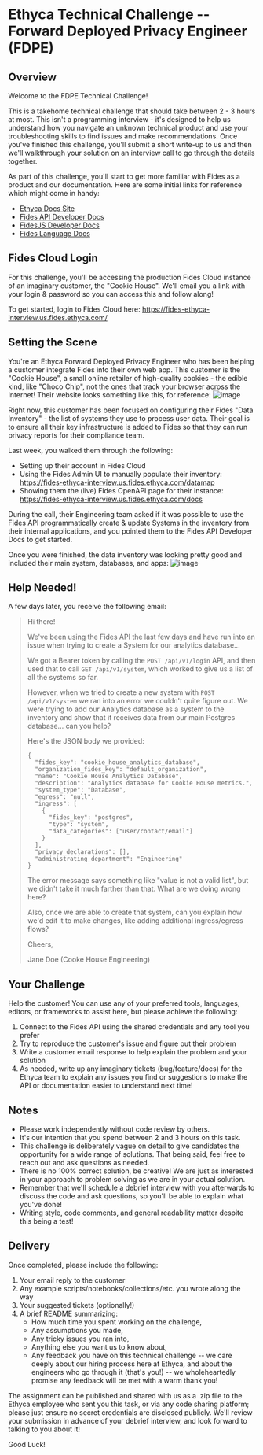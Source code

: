 # Ethyca Technical Challenge -- Forward Deployed Privacy Engineer (FDPE)

## Overview
Welcome to the FDPE Technical Challenge!

This is a takehome technical challenge that should take between 2 - 3 hours at most. This isn't a programming interview - it's designed to help us understand how you navigate an unknown technical product and use your troubleshooting skills to find issues and make recommendations. Once you've finished this challenge, you'll submit a short write-up to us and then we'll walkthrough your solution on an interview call to go through the details together.

As part of this challenge, you'll start to get more familiar with Fides as a product and our documentation. Here are some initial links for reference which might come in handy:
- [Ethyca Docs Site](https://ethyca.com/docs)
- [Fides API Developer Docs](https://ethyca.com/docs/dev-docs/api)
- [FidesJS Developer Docs](https://ethyca.com/docs/dev-docs/js)
- [Fides Language Docs](https://ethyca.github.io/fideslang/)

## Fides Cloud Login

For this challenge, you'll be accessing the production Fides Cloud instance of an imaginary customer, the "Cookie House". We'll email you a link with your login & password so you can access this and follow along!

To get started, login to Fides Cloud here: https://fides-ethyca-interview.us.fides.ethyca.com/

## Setting the Scene

You're an Ethyca Forward Deployed Privacy Engineer who has been helping a customer integrate Fides into their own web app. This customer is the "Cookie House", a small online retailer of high-quality cookies - the edible kind, like "Choco Chip", not the ones that track your browser across the Internet! Their website looks something like this, for reference:
![image](https://github.com/ethyca/fde-takehome/assets/1834295/287be4cd-b20f-40bc-b0ca-9e3745282d63)

Right now, this customer has been focused on configuring their Fides "Data Inventory" - the list of systems they use to process user data. Their goal is to ensure all their key infrastructure is added to Fides so that they can run privacy reports for their compliance team.

Last week, you walked them through the following:
- Setting up their account in Fides Cloud
- Using the Fides Admin UI to manually populate their inventory: https://fides-ethyca-interview.us.fides.ethyca.com/datamap
- Showing them the (live) Fides OpenAPI page for their instance: https://fides-ethyca-interview.us.fides.ethyca.com/docs

During the call, their Engineering team asked if it was possible to use the Fides API programmatically create & update Systems in the inventory from their internal applications, and you pointed them to the Fides API Developer Docs to get started.

Once you were finished, the data inventory was looking pretty good and included their main system, databases, and apps:
![image](https://github.com/ethyca/fde-takehome/assets/1834295/33ea8b90-a487-4381-9396-243fe88b37e9)

## Help Needed!

A few days later, you receive the following email:
> Hi there!
> 
> We've been using the Fides API the last few days and have run into an issue when trying to create a System for our analytics database...
>
> We got a Bearer token by calling the `POST /api/v1/login` API, and then used that to call `GET /api/v1/system`, which worked to give us a list of all the systems so far.
>
> However, when we tried to create a new system with `POST /api/v1/system` we ran into an error we couldn't quite figure out. We were trying to add our Analytics database as a system to the inventory and show that it receives data from our main Postgres database... can you help?
>
> Here's the JSON body we provided:
> ```
> {
>   "fides_key": "cookie_house_analytics_database",
>   "organization_fides_key": "default_organization",
>   "name": "Cookie House Analytics Database",
>   "description": "Analytics database for Cookie House metrics.",
>   "system_type": "Database",
>   "egress": "null",
>   "ingress": [
>     {
>       "fides_key": "postgres",
>       "type": "system",
>       "data_categories": ["user/contact/email"]
>     }
>   ],
>   "privacy_declarations": [],
>   "administrating_department": "Engineering"
> }
> ```
>
> The error message says something like "value is not a valid list", but we didn't take it much farther than that. What are we doing wrong here?
>
> Also, once we are able to create that system, can you explain how we'd edit it to make changes, like adding additional ingress/egress flows?
>
> Cheers,
>
> Jane Doe (Cooke House Engineering)

## Your Challenge

Help the customer! You can use any of your preferred tools, languages, editors, or frameworks to assist here, but please achieve the following:
1. Connect to the Fides API using the shared credentials and any tool you prefer
2. Try to reproduce the customer's issue and figure out their problem
3. Write a customer email response to help explain the problem and your solution
4. As needed, write up any imaginary tickets (bug/feature/docs) for the Ethyca team to explain any issues you find or suggestions to make the API or documentation easier to understand next time!


## Notes
- Please work independently without code review by others.
- It's our intention that you spend between 2 and 3 hours on this task.
- This challenge is deliberately vague on detail to give candidates the opportunity for a wide range of solutions. That being said, feel free to reach out and ask questions as needed.
- There is no 100% correct solution, be creative! We are just as interested in your approach to problem solving as we are in your actual solution.
- Remember that we'll schedule a debrief interview with you afterwards to discuss the code and ask questions, so you'll be able to explain what you've done!
- Writing style, code comments, and general readability matter despite this being a test!

## Delivery
Once completed, please include the following:
1. Your email reply to the customer
2. Any example scripts/notebooks/collections/etc. you wrote along the way
3. Your suggested tickets (optionally!)
4. A brief README summarizing:
    - How much time you spent working on the challenge,
    - Any assumptions you made,
    - Any tricky issues you ran into,
    - Anything else you want us to know about,
    - Any feedback you have on this technical challenge -- we care deeply about our hiring process here at Ethyca, and about the engineers who go through it (that's you!) -- we wholeheartedly promise any feedback will be met with a warm thank you!

The assignment can be published and shared with us as a .zip file to the Ethyca employee who sent you this task, or via any code sharing platform; please just ensure no secret credentials are disclosed publicly. We'll review your submission in advance of your debrief interview, and look forward to talking to you about it!

Good Luck!
